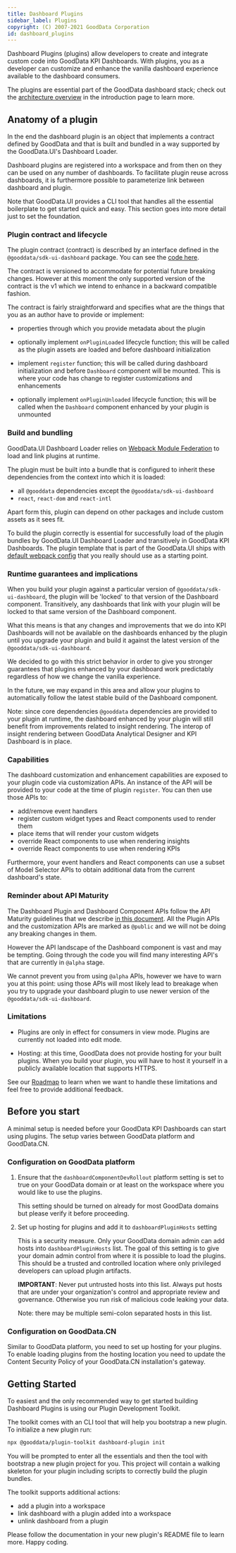 ```yaml
---
title: Dashboard Plugins
sidebar_label: Plugins
copyright: (C) 2007-2021 GoodData Corporation
id: dashboard_plugins
---
```


Dashboard Plugins (plugins) allow developers to create and integrate custom code into GoodData KPI Dashboards. With plugins, you
as a developer can customize and enhance the vanilla dashboard experience available to the dashboard consumers.

The plugins are essential part of the GoodData dashboard stack; check out the [architecture overview](18_dashboard_intro.md#architecture-overview) in the introduction
page to learn more.

## Anatomy of a plugin

In the end the dashboard plugin is an object that implements a contract defined by GoodData and that is built and bundled
in a way supported by the GoodData.UI's Dashboard Loader.

Dashboard plugins are registered into a workspace and from then on they can be used on any number of dashboards. To
facilitate plugin reuse across dashboards, it is furthermore possible to parameterize link between dashboard and plugin.

Note that GoodData.UI provides a CLI tool that handles all the essential boilerplate to get started quick and easy.
This section goes into more detail just to set the foundation.

### Plugin contract and lifecycle

The plugin contract (contract) is described by an interface defined in the `@gooddata/sdk-ui-dashboard` package. You can see the [code here](https://github.com/gooddata/gooddata-ui-sdk/blob/master/libs/sdk-ui-dashboard/src/plugins/plugin.ts).

The contract is versioned to accommodate for potential future breaking changes. However at this moment the only supported version of
the contract is the v1 which we intend to enhance in a backward compatible fashion.

The contract is fairly straightforward and specifies what are the things that you as an author have to provide or implement:

-  properties through which you provide metadata about the plugin
-  optionally implement `onPluginLoaded` lifecycle function; this will be called as the plugin assets are loaded and
   before dashboard initialization

-  implement `register` function; this will be called during dashboard initialization and before `Dashboard` component
   will be mounted. This is where your code has change to register customizations and enhancements

-  optionally implement `onPluginUnloaded` lifecycle function; this will be called when the `Dashboard` component
   enhanced by your plugin is unmounted

### Build and bundling

GoodData.UI Dashboard Loader relies on [Webpack Module Federation](https://webpack.js.org/concepts/module-federation/) to load and link
plugins at runtime.

The plugin must be built into a bundle that is configured to inherit these dependencies from the context into which it is loaded:

-  all `@gooddata` dependencies except the `@gooddata/sdk-ui-dashboard`
-  `react`, `react-dom` and `react-intl`

Apart form this, plugin can depend on other packages and include custom assets as it sees fit.

To build the plugin correctly is essential for successfully load of the plugin bundles by GoodData.UI Dashboard Loader
and transitively in GoodData KPI Dashboards. The plugin template that is part of the GoodData.UI ships with [default webpack config](https://github.com/gooddata/gooddata-ui-sdk/blob/master/tools/dashboard-plugin-template/webpack.config.js)
that you really should use as a starting point.

### Runtime guarantees and implications

When you build your plugin against a particular version of `@gooddata/sdk-ui-dashboard`, the plugin will be 'locked' to
that version of the Dashboard component. Transitively, any dashboards that link with your plugin will be locked to
that same version of the Dashboard component.

What this means is that any changes and improvements that we do into KPI Dashboards will not be available on the
dashboards enhanced by the plugin until you upgrade your plugin and build it against the latest version of the
`@gooddata/sdk-ui-dashboard`.

We decided to go with this strict behavior in order to give you stronger guarantees that plugins enhanced by your
dashboard work predictably regardless of how we change the vanilla experience.

In the future, we may expand in this area and allow your plugins to automatically follow the latest stable build
of the Dashboard component.

Note: since core dependencies `@gooddata` dependencies are provided to your plugin at runtime, the dashboard enhanced
by your plugin will still benefit from improvements related to insight rendering. The interop of insight rendering
between GoodData Analytical Designer and KPI Dashboard is in place.

### Capabilities

The dashboard customization and enhancement capabilities are exposed to your plugin code via customization APIs. An
instance of the API will be provided to your code at the time of plugin `register`. You can then use those APIs to:

-  add/remove event handlers
-  register custom widget types and React components used to render them
-  place items that will render your custom widgets
-  override React components to use when rendering insights
-  override React components to use when rendering KPIs

Furthermore, your event handlers and React components can use a subset of Model Selector APIs to obtain additional
data from the current dashboard's state.

### Reminder about API Maturity

The Dashboard Plugin and Dashboard Component APIs follow the API Maturity guidelines that we describe [in this document](02_start__api_maturity.md). All
the Plugin APIs and the customization APIs are marked as `@public` and we will not be doing any breaking changes in them.

However the API landscape of the Dashboard component is vast and may be tempting. Going through the code you will find many
interesting API's that are currently in `@alpha` stage.

We cannot prevent you from using `@alpha` APIs, however we have to warn you at this point: using those APIs will most likely
lead to breakage when you try to upgrade your dashboard plugin to use newer version of the `@gooddata/sdk-ui-dashboard`.

### Limitations

-  Plugins are only in effect for consumers in view mode. Plugins are currently not loaded into edit mode.

-  Hosting: at this time, GoodData does not provide hosting for your built plugins. When you build your plugin, you will have to
   host it yourself in a publicly available location that supports HTTPS.

See our [Roadmap](01_intro__roadmap.md) to learn when we want to handle these limitations and feel free to provide
additional feedback.

## Before you start

A minimal setup is needed before your GoodData KPI Dashboards can start using plugins. The setup varies between
GoodData platform and GoodData.CN.

### Configuration on GoodData platform

1.  Ensure that the `dashboardComponentDevRollout` platform setting is set to true on your GoodData domain or at least
    on the workspace where you would like to use the plugins.

    This setting should be turned on already for most GoodData domains but please verify it before proceeding.

2.  Set up hosting for plugins and add it to `dashboardPluginHosts` setting

    This is a security measure. Only your GoodData domain admin can add hosts into `dashboardPluginHosts` list. The
    goal of this setting is to give your domain admin control from where it is possible to load the plugins. This should
    be a trusted and controlled location where only privileged developers can upload plugin artifacts.

    **IMPORTANT**: Never put untrusted hosts into this list. Always put hosts that are under your organization's
    control and appropriate review and governance. Otherwise you run risk of malicious code leaking your data.

    Note: there may be multiple semi-colon separated hosts in this list.

### Configuration on GoodData.CN

Similar to GoodData platform, you need to set up hosting for your plugins. To enable loading plugins from the hosting
location you need to update the Content Security Policy of your GoodData.CN installation's gateway.

## Getting Started

To easiest and the only recommended way to get started building Dashboard Plugins is using our Plugin Development
Toolkit.

The toolkit comes with an CLI tool that will help you bootstrap a new plugin. To initialize a new plugin run:

```bash
npx @gooddata/plugin-toolkit dashboard-plugin init
```

You will be prompted to enter all the essentials and then the tool with bootstrap a new plugin project for you. This
project will contain a walking skeleton for your plugin including scripts to correctly build the plugin bundles.

The toolkit supports additional actions:

-  add a plugin into a workspace
-  link dashboard with a plugin added into a workspace
-  unlink dashboard from a plugin

Please follow the documentation in your new plugin's README file to learn more. Happy coding.